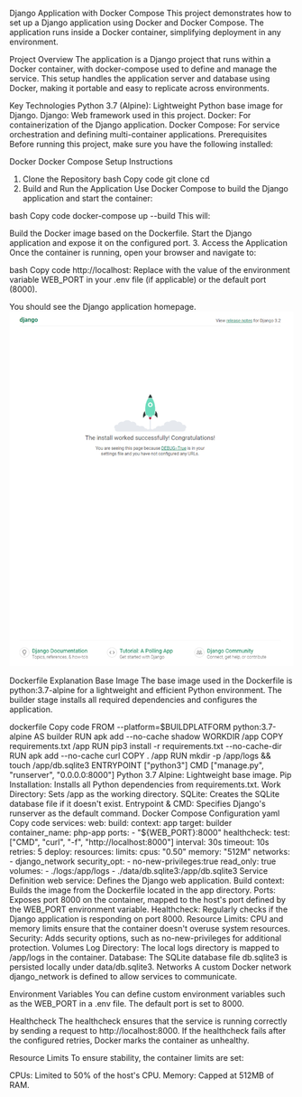 Django Application with Docker Compose
This project demonstrates how to set up a Django application using Docker and Docker Compose. The application runs inside a Docker container, simplifying deployment in any environment.

Project Overview
The application is a Django project that runs within a Docker container, with docker-compose used to define and manage the service. This setup handles the application server and database using Docker, making it portable and easy to replicate across environments.

Key Technologies
Python 3.7 (Alpine): Lightweight Python base image for Django.
Django: Web framework used in this project.
Docker: For containerization of the Django application.
Docker Compose: For service orchestration and defining multi-container applications.
Prerequisites
Before running this project, make sure you have the following installed:

Docker
Docker Compose
Setup Instructions
1. Clone the Repository
bash
Copy code
git clone <your-repo-url>
cd <repo-directory>
2. Build and Run the Application
Use Docker Compose to build the Django application and start the container:

bash
Copy code
docker-compose up --build
This will:

Build the Docker image based on the Dockerfile.
Start the Django application and expose it on the configured port.
3. Access the Application
Once the container is running, open your browser and navigate to:

bash
Copy code
http://localhost:<configured-port>
Replace <configured-port> with the value of the environment variable WEB_PORT in your .env file (if applicable) or the default port (8000).

You should see the Django application homepage.
![Application Screenshot](./sample.png)

Dockerfile Explanation
Base Image
The base image used in the Dockerfile is python:3.7-alpine for a lightweight and efficient Python environment. The builder stage installs all required dependencies and configures the application.

dockerfile
Copy code
FROM --platform=$BUILDPLATFORM python:3.7-alpine AS builder
RUN apk add --no-cache shadow
WORKDIR /app
COPY requirements.txt /app
RUN pip3 install -r requirements.txt --no-cache-dir
RUN apk add --no-cache curl
COPY . /app
RUN mkdir -p /app/logs && touch /app/db.sqlite3
ENTRYPOINT ["python3"]
CMD ["manage.py", "runserver", "0.0.0.0:8000"]
Python 3.7 Alpine: Lightweight base image.
Pip Installation: Installs all Python dependencies from requirements.txt.
Work Directory: Sets /app as the working directory.
SQLite: Creates the SQLite database file if it doesn't exist.
Entrypoint & CMD: Specifies Django's runserver as the default command.
Docker Compose Configuration
yaml
Copy code
services:
  web:
    build:
      context: app
      target: builder
    container_name: php-app
    ports:
      - "${WEB_PORT}:8000"
    healthcheck:
      test: ["CMD", "curl", "-f", "http://localhost:8000"]
      interval: 30s
      timeout: 10s
      retries: 5
    deploy:
      resources:
        limits:
          cpus: "0.50"
          memory: "512M"
    networks:
      - django_network
    security_opt:
      - no-new-privileges:true
    read_only: true
    volumes:
      - ./logs:/app/logs
      - ./data/db.sqlite3:/app/db.sqlite3
Service Definition
web service: Defines the Django web application.
Build context: Builds the image from the Dockerfile located in the app directory.
Ports: Exposes port 8000 on the container, mapped to the host's port defined by the WEB_PORT environment variable.
Healthcheck: Regularly checks if the Django application is responding on port 8000.
Resource Limits: CPU and memory limits ensure that the container doesn't overuse system resources.
Security: Adds security options, such as no-new-privileges for additional protection.
Volumes
Log Directory: The local logs directory is mapped to /app/logs in the container.
Database: The SQLite database file db.sqlite3 is persisted locally under data/db.sqlite3.
Networks
A custom Docker network django_network is defined to allow services to communicate.

Environment Variables
You can define custom environment variables such as the WEB_PORT in a .env file. The default port is set to 8000.

Healthcheck
The healthcheck ensures that the service is running correctly by sending a request to http://localhost:8000. If the healthcheck fails after the configured retries, Docker marks the container as unhealthy.

Resource Limits
To ensure stability, the container limits are set:

CPUs: Limited to 50% of the host's CPU.
Memory: Capped at 512MB of RAM.
